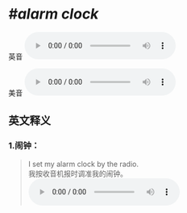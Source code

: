 # ***\#alarm clock*** 
英音
<audio src="./media/alarm clock1.aac" controls="controls"></audio>

美音
<audio src="./media/alarm clock2.aac" controls="controls"></audio>



  

英文释义
---
### 1.**闹钟：**  

 > I set my alarm clock by the radio.  
 > 我按收音机报时调准我的闹钟。    
<audio src="./media/2-clock.aac" controls="controls"></audio>


